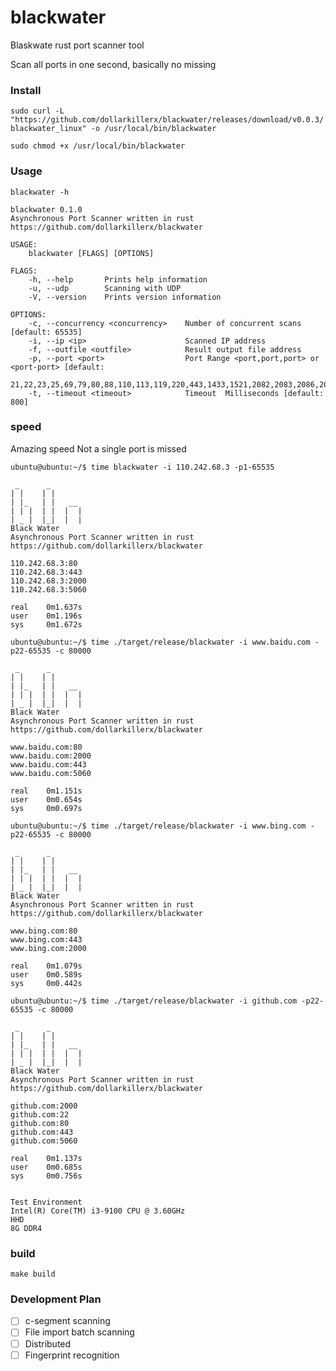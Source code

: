 # blackwater
Blaskwate rust port scanner tool

Scan all ports in one second, basically no missing
### Install
`sudo curl -L "https://github.com/dollarkillerx/blackwater/releases/download/v0.0.3/blackwater_linux" -o /usr/local/bin/blackwater`

`sudo chmod +x /usr/local/bin/blackwater`

### Usage
`blackwater -h`

``` 
blackwater 0.1.0
Asynchronous Port Scanner written in rust  https://github.com/dollarkillerx/blackwater

USAGE:
    blackwater [FLAGS] [OPTIONS]

FLAGS:
    -h, --help       Prints help information
    -u, --udp        Scanning with UDP
    -V, --version    Prints version information

OPTIONS:
    -c, --concurrency <concurrency>    Number of concurrent scans [default: 65535]
    -i, --ip <ip>                      Scanned IP address
    -f, --outfile <outfile>            Result output file address
    -p, --port <port>                  Port Range <port,port,port> or <port-port> [default:
                                       21,22,23,25,69,79,80,88,110,113,119,220,443,1433,1521,2082,2083,2086,2087,2095,2096,2077,2078,3306,3389,5432,6379,8080,9000,9001,9200,9300,11211,27017]
    -t, --timeout <timeout>            Timeout  Milliseconds [default: 800]
```

### speed
Amazing speed Not a single port is missed
``` 
ubuntu@ubuntu:~/$ time blackwater -i 110.242.68.3 -p1-65535

 _      _
| |    | |
| |_   | |   __
| | |  | |  |  |
| _ |  |_|  |  |
Black Water
Asynchronous Port Scanner written in rust
https://github.com/dollarkillerx/blackwater

110.242.68.3:80
110.242.68.3:443
110.242.68.3:2000
110.242.68.3:5060

real    0m1.637s
user    0m1.196s
sys     0m1.672s

ubuntu@ubuntu:~/$ time ./target/release/blackwater -i www.baidu.com -p22-65535 -c 80000

 _      _
| |    | |
| |_   | |   __
| | |  | |  |  |
| _ |  |_|  |  |
Black Water
Asynchronous Port Scanner written in rust
https://github.com/dollarkillerx/blackwater

www.baidu.com:80
www.baidu.com:2000
www.baidu.com:443
www.baidu.com:5060

real    0m1.151s
user    0m0.654s
sys     0m0.697s

ubuntu@ubuntu:~/$ time ./target/release/blackwater -i www.bing.com -p22-65535 -c 80000

 _      _
| |    | |
| |_   | |   __
| | |  | |  |  |
| _ |  |_|  |  |
Black Water
Asynchronous Port Scanner written in rust
https://github.com/dollarkillerx/blackwater

www.bing.com:80
www.bing.com:443
www.bing.com:2000

real    0m1.079s
user    0m0.589s
sys     0m0.442s

ubuntu@ubuntu:~/$ time ./target/release/blackwater -i github.com -p22-65535 -c 80000

 _      _
| |    | |
| |_   | |   __
| | |  | |  |  |
| _ |  |_|  |  |
Black Water
Asynchronous Port Scanner written in rust
https://github.com/dollarkillerx/blackwater

github.com:2000
github.com:22
github.com:80
github.com:443
github.com:5060

real    0m1.137s
user    0m0.685s
sys     0m0.756s


Test Environment
Intel(R) Core(TM) i3-9100 CPU @ 3.60GHz
HHD
8G DDR4
```

### build
`make build`

### Development Plan
- [ ] c-segment scanning
- [ ] File import batch scanning
- [ ] Distributed
- [ ] Fingerprint recognition